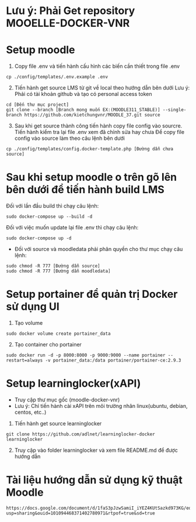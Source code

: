 # Lưu ý: Phải Get repository MOOELLE-DOCKER-VNR

# Setup moodle
1. Copy file .env và tiến hành cấu hình các biến cần thiết trong file .env
```
cp ./config/templates/.env.example .env
```

2. Tiến hành get source LMS từ git về local theo hướng dẫn bên dưới
Lưu ý: Phải có tài khoản github và tạo có personal access token
```
cd [Đến thư mục project]
git clone --branch [Branch mong muốn EX:(MOODLE311_STABLE)] --single-branch https://github.com/kietchungvnr/MOODLE_37.git source
```

3. Sau khi get source thành công tiến hành copy file config vào sourcre. Tiến hành kiểm tra lại file .env xem đã chỉnh sửa hay chưa
Để copy file config vào source làm theo câu lệnh bên dưới
```
cp ./config/templates/config.docker-template.php [Đường dẫn chưa source]
```

# Sau khi setup moodle o trên gõ lên bên dưới để tiến hành build LMS
Đối với lần đầu build thì chạy câu lệnh:
```
sudo docker-compose up --build -d
```

Đối với việc muốn update lại file .env thì chạy câu lệnh:
```
sudo docker-compose up -d
```

* Đối với source và moodledata phải phân quyền cho thư mục chạy câu lệnh:
```
sudo chmod -R 777 [Đường dẫn source]
sudo chmod -R 777 [Đường dẫn moodledata]
```

# Setup portainer để quản trị Docker sử dụng UI

1. Tạo volume
```
sudo docker volume create portainer_data
```
2. Tạo container cho portainer
```
sudo docker run -d -p 8000:8000 -p 9000:9000 --name portainer --restart=always -v portainer_data:/data portainer/portainer-ce:2.9.3
```

# Setup learninglocker(xAPI)
* Truy cập thư mục gốc (moodle-docker-vnr)
* Lưu ý: Chỉ tiến hành cài xAPI trên môi trường nhân linux(ubuntu, debian, centos, etc..)

1. Tiến hành get source learninglocker
```
git clone https://github.com/adlnet/learninglocker-docker learninglocker
```
2. Truy cập vào folder learninglocker và xem file README.md để được hướng dẫn

# Tài liệu hướng dẫn sử dụng kỹ thuật Moodle
```
https://docs.google.com/document/d/1faS3pJzwSamiI_iYEZ4KUtSazkd973KG/edit?usp=sharing&ouid=101094468371402780971&rtpof=true&sd=true
```
